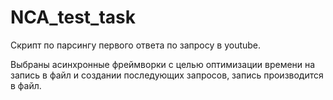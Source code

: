 # NCA_test_task

Скрипт по парсингу первого ответа по запросу в youtube.

Выбраны асинхронные фреймворки c целью оптимизации времени на запись в файл и создании последующих запросов, запись производится в файл.
